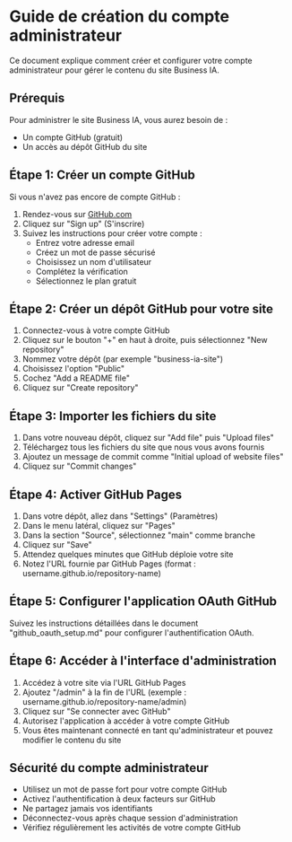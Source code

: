 # Guide de création du compte administrateur

Ce document explique comment créer et configurer votre compte administrateur pour gérer le contenu du site Business IA.

## Prérequis

Pour administrer le site Business IA, vous aurez besoin de :
- Un compte GitHub (gratuit)
- Un accès au dépôt GitHub du site

## Étape 1: Créer un compte GitHub

Si vous n'avez pas encore de compte GitHub :

1. Rendez-vous sur [GitHub.com](https://github.com)
2. Cliquez sur "Sign up" (S'inscrire)
3. Suivez les instructions pour créer votre compte :
   - Entrez votre adresse email
   - Créez un mot de passe sécurisé
   - Choisissez un nom d'utilisateur
   - Complétez la vérification
   - Sélectionnez le plan gratuit

## Étape 2: Créer un dépôt GitHub pour votre site

1. Connectez-vous à votre compte GitHub
2. Cliquez sur le bouton "+" en haut à droite, puis sélectionnez "New repository"
3. Nommez votre dépôt (par exemple "business-ia-site")
4. Choisissez l'option "Public"
5. Cochez "Add a README file"
6. Cliquez sur "Create repository"

## Étape 3: Importer les fichiers du site

1. Dans votre nouveau dépôt, cliquez sur "Add file" puis "Upload files"
2. Téléchargez tous les fichiers du site que nous vous avons fournis
3. Ajoutez un message de commit comme "Initial upload of website files"
4. Cliquez sur "Commit changes"

## Étape 4: Activer GitHub Pages

1. Dans votre dépôt, allez dans "Settings" (Paramètres)
2. Dans le menu latéral, cliquez sur "Pages"
3. Dans la section "Source", sélectionnez "main" comme branche
4. Cliquez sur "Save"
5. Attendez quelques minutes que GitHub déploie votre site
6. Notez l'URL fournie par GitHub Pages (format : username.github.io/repository-name)

## Étape 5: Configurer l'application OAuth GitHub

Suivez les instructions détaillées dans le document "github_oauth_setup.md" pour configurer l'authentification OAuth.

## Étape 6: Accéder à l'interface d'administration

1. Accédez à votre site via l'URL GitHub Pages
2. Ajoutez "/admin" à la fin de l'URL (exemple : username.github.io/repository-name/admin)
3. Cliquez sur "Se connecter avec GitHub"
4. Autorisez l'application à accéder à votre compte GitHub
5. Vous êtes maintenant connecté en tant qu'administrateur et pouvez modifier le contenu du site

## Sécurité du compte administrateur

- Utilisez un mot de passe fort pour votre compte GitHub
- Activez l'authentification à deux facteurs sur GitHub
- Ne partagez jamais vos identifiants
- Déconnectez-vous après chaque session d'administration
- Vérifiez régulièrement les activités de votre compte GitHub
